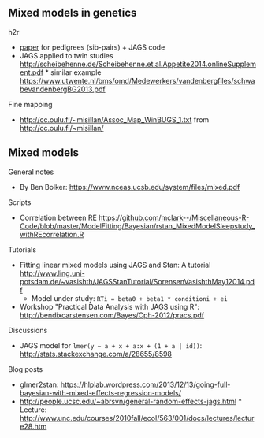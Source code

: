 ## Mixed models in genetics

h2r

* [paper](https://www.researchgate.net/publication/236253076_Bayesian_inference_of_mixed_models_in_quantitative_genetics_of_crop_species) for pedigrees (sib-pairs) + JAGS code
* JAGS applied to twin studies http://scheibehenne.de/Scheibehenne.et.al.Appetite2014.onlineSupplement.pdf
      * similar example https://www.utwente.nl/bms/omd/Medewerkers/vandenbergfiles/schwabevandenbergBG2013.pdf

Fine mapping

* http://cc.oulu.fi/~misillan/Assoc_Map_WinBUGS_1.txt from http://cc.oulu.fi/~misillan/

## Mixed models

General notes

* By Ben Bolker: https://www.nceas.ucsb.edu/system/files/mixed.pdf

Scripts

* Correlation between RE https://github.com/mclark--/Miscellaneous-R-Code/blob/master/ModelFitting/Bayesian/rstan_MixedModelSleepstudy_withREcorrelation.R

Tutorials

* Fitting linear mixed models using JAGS and Stan: A tutorial http://www.ling.uni-potsdam.de/~vasishth/JAGSStanTutorial/SorensenVasishthMay12014.pdf
    * Model under study: `RTi = beta0 + beta1 * conditioni + ei`
* Workshop "Practical Data Analysis with JAGS using R": http://bendixcarstensen.com/Bayes/Cph-2012/pracs.pdf

Discussions 

* JAGS model for `lmer(y ~ a + x + a:x + (1 + a | id))`: http://stats.stackexchange.com/a/28655/8598

Blog posts

* glmer2stan: https://hlplab.wordpress.com/2013/12/13/going-full-bayesian-with-mixed-effects-regression-models/
* http://people.ucsc.edu/~abrsvn/general-random-effects-jags.html
      * Lecture: http://www.unc.edu/courses/2010fall/ecol/563/001/docs/lectures/lecture28.htm
